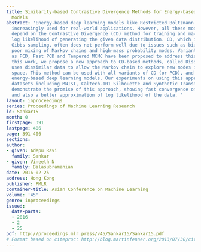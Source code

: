 ```yaml
---
title: Similarity-based Contrastive Divergence Methods for Energy-based Deep Learning
  Models
abstract: 'Energy-based deep learning models like Restricted Boltzmann Machines are
  increasingly used for real-world applications. However, all these models inherently
  depend on the Contrastive Divergence (CD) method for training and maximization of
  log likelihood of generating the given data distribution. CD, which internally uses
  Gibbs sampling, often does not perform well due to issues such as biased samples,
  poor mixing of Markov chains and high-mass probability modes. Variants of CD such
  as PCD, Fast PCD and Tempered MCMC have been proposed to address this issue. In
  this work, we propose a new approach to CD-based methods, called Diss-CD, which
  uses dissimilar data to allow the Markov chain to explore new modes in the probability
  space. This method can be used with all variants of CD (or PCD), and across all
  energy-based deep learning models. Our experiments on using this approach on standard
  datasets including MNIST, Caltech-101 Silhouette and Synthetic Transformations,
  demonstrate the promise of this approach, showing fast convergence of error in learning
  and also a better approximation of log likelihood of the data. '
layout: inproceedings
series: Proceedings of Machine Learning Research
id: Sankar15
month: 0
firstpage: 391
lastpage: 406
page: 391-406
sections: 
author:
- given: Adepu Ravi
  family: Sankar
- given: Vineeth N
  family: Balasubramanian
date: 2016-02-25
address: Hong Kong
publisher: PMLR
container-title: Asian Conference on Machine Learning
volume: '45'
genre: inproceedings
issued:
  date-parts:
  - 2016
  - 2
  - 25
pdf: http://proceedings.mlr.press/v45/Sankar15/Sankar15.pdf
# Format based on citeproc: http://blog.martinfenner.org/2013/07/30/citeproc-yaml-for-bibliographies/
---
```

